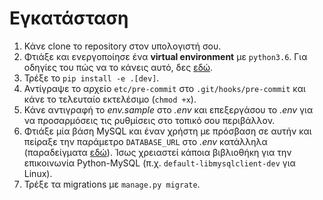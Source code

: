 # Εγκατάσταση

1. Κάνε clone το repository στον υπολογιστή σου.
1. Φτιάξε και ενεργοποίησε ένα **virtual environment** με `python3.6`. Για οδηγίες του πώς να το κάνεις αυτό, δες [εδώ](https://docs.python-guide.org/dev/virtualenvs/#lower-level-virtualenv).
1. Τρέξε το `pip install -e .[dev]`.
1. Αντίγραψε το αρχείο `etc/pre-commit` στο `.git/hooks/pre-commit` και κάνε το τελευταίο εκτελέσιμο (`chmod +x`).
1. Κάνε αντιγραφή το *env.sample* στο *.env* και επεξεργάσου το *.env* για να προσαρμόσεις τις ρυθμίσεις στο τοπικό σου περιβάλλον.
1. Φτιάξε μία βάση MySQL και έναν χρήστη με πρόσβαση σε αυτήν και πείραξε την παράμετρο `DATABASE_URL` στο *.env* κατάλληλα (παραδείγματα [εδώ](https://github.com/kennethreitz/dj-database-url#url-schema)). Ίσως χρειαστεί κάποια βιβλιοθήκη για την επικοινωνία Python-MySQL (π.χ. `default-libmysqlclient-dev` για Linux).
1. Τρέξε τα migrations με `manage.py migrate`.